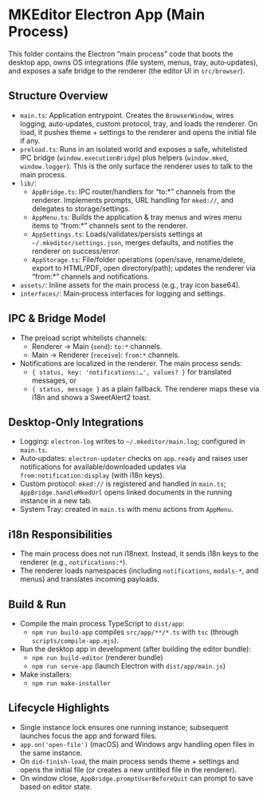 # MKEditor Electron App (Main Process)

This folder contains the Electron “main process” code that boots the desktop app, owns OS integrations (file system, menus, tray, auto‑updates), and exposes a safe bridge to the renderer (the editor UI in `src/browser`).

## Structure Overview

- `main.ts`: Application entrypoint. Creates the `BrowserWindow`, wires logging, auto‑updates, custom protocol, tray, and loads the renderer. On load, it pushes theme + settings to the renderer and opens the initial file if any.
- `preload.ts`: Runs in an isolated world and exposes a safe, whitelisted IPC bridge (`window.executionBridge`) plus helpers (`window.mked`, `window.logger`). This is the only surface the renderer uses to talk to the main process.
- `lib/`:
  - `AppBridge.ts`: IPC router/handlers for “to:*” channels from the renderer. Implements prompts, URL handling for `mked://`, and delegates to storage/settings.
  - `AppMenu.ts`: Builds the application & tray menus and wires menu items to “from:*” channels sent to the renderer.
  - `AppSettings.ts`: Loads/validates/persists settings at `~/.mkeditor/settings.json`, merges defaults, and notifies the renderer on success/error.
  - `AppStorage.ts`: File/folder operations (open/save, rename/delete, export to HTML/PDF, open directory/path); updates the renderer via “from:*” channels and notifications.
- `assets/`: Inline assets for the main process (e.g., tray icon base64).
- `interfaces/`: Main‑process interfaces for logging and settings.

## IPC & Bridge Model

- The preload script whitelists channels:
  - Renderer → Main (`send`): `to:*` channels.
  - Main → Renderer (`receive`): `from:*` channels.
- Notifications are localized in the renderer. The main process sends:
  - `{ status, key: 'notifications:…', values? }` for translated messages, or
  - `{ status, message }` as a plain fallback.
  The renderer maps these via i18n and shows a SweetAlert2 toast.

## Desktop‑Only Integrations

- Logging: `electron-log` writes to `~/.mkeditor/main.log`; configured in `main.ts`.
- Auto‑updates: `electron-updater` checks on `app.ready` and raises user notifications for available/downloaded updates via `from:notification:display` (with i18n keys).
- Custom protocol: `mked://` is registered and handled in `main.ts`; `AppBridge.handleMkedUrl` opens linked documents in the running instance in a new tab.
- System Tray: created in `main.ts` with menu actions from `AppMenu`.

## i18n Responsibilities

- The main process does not run i18next. Instead, it sends i18n keys to the renderer (e.g., `notifications:*`).
- The renderer loads namespaces (including `notifications`, `modals-*`, and menus) and translates incoming payloads.

## Build & Run

- Compile the main process TypeScript to `dist/app`:
  - `npm run build-app` compiles `src/app/**/*.ts` with `tsc` (through `scripts/compile-app.mjs`).
- Run the desktop app in development (after building the editor bundle):
  - `npm run build-editor` (renderer bundle)
  - `npm run serve-app` (launch Electron with `dist/app/main.js`)
- Make installers:
  - `npm run make-installer`

## Lifecycle Highlights

- Single instance lock ensures one running instance; subsequent launches focus the app and forward files.
- `app.on('open-file')` (macOS) and Windows argv handling open files in the same instance.
- On `did-finish-load`, the main process sends theme + settings and opens the initial file (or creates a new untitled file in the renderer).
- On window close, `AppBridge.promptUserBeforeQuit` can prompt to save based on editor state.